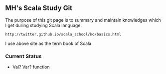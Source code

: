 ## MH's Scala Study Git
The purpose of this git page is to summary and maintain knowledges which I get during studying Scala language.
~~~~~~~~~~~~~
http://twitter.github.io/scala_school/ko/basics.html
~~~~~~~~~~~~~
I use above site as the term book of Scala.
### Current Status
* Val? Var? function
